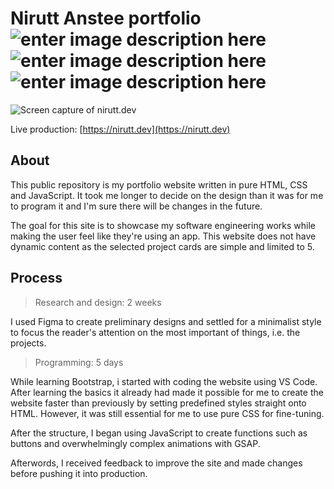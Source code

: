 # Nirutt Anstee portfolio  ![enter image description here](https://img.shields.io/website?style=flat-square&up_message=online&url=https://nirutt.dev/) ![enter image description here](https://img.shields.io/github/license/niruttanstee/portfolio?style=flat-square) ![enter image description here](https://img.shields.io/w3c-validation/html?style=flat-square&targetUrl=https%3A%2F%2Fraw.githubusercontent.com%2Fniruttanstee%2Fportfolio%2Fmain%2Findex.html)

![Screen capture of nirutt.dev](https://imgur.com/XQLlFiU.png)

Live production: [https://nirutt.dev](https://nirutt.dev)

## About
This public repository is my portfolio website written in pure HTML, CSS and JavaScript. It took me longer to decide on the design than it was for me to program it and I'm sure there will be changes in the future. 

The goal for this site is to showcase my software engineering works while making the user feel like they're using an app. This website does not have dynamic content as the selected project cards are simple and limited to 5.

## Process

> Research and design: 2 weeks

I used Figma to create preliminary designs and settled for a minimalist style to focus the reader's attention on the most important of things, i.e. the projects. 

> Programming: 5 days

While learning Bootstrap, i started with coding the website using VS Code. After learning the basics it already had made it possible for me to create the website faster than previously by setting predefined styles straight onto HTML. However, it was still essential for me to use pure CSS for fine-tuning.

After the structure, I began using JavaScript to create functions such as buttons and overwhelmingly complex animations with GSAP. 

Afterwords, I received feedback to improve the site and made changes before pushing it into production.

